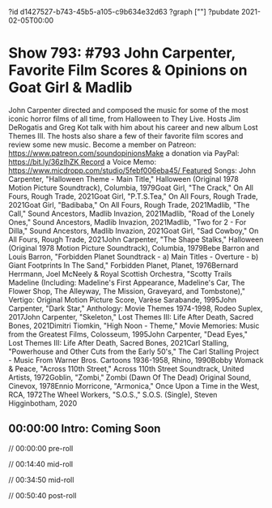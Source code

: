 ?id d1427527-b743-45b5-a105-c9b634e32d63
?graph [""]
?pubdate 2021-02-05T00:00

# Show 793: #793 John Carpenter, Favorite Film Scores & Opinions on Goat Girl & Madlib

John Carpenter directed and composed the music for some of the most iconic horror films of all time, from Halloween to They Live. Hosts Jim DeRogatis and Greg Kot talk with him about his career and new album Lost Themes III. The hosts also share a few of their favorite film scores and review some new music. Become a member on Patreon: https://www.patreon.com/soundopinionsMake a donation via PayPal: https://bit.ly/36zIhZK Record a Voice Memo: https://www.micdropp.com/studio/5febf006eba45/ Featured Songs: John Carpenter, "Halloween Theme - Main Title," Halloween (Original 1978 Motion Picture Soundtrack), Columbia, 1979Goat Girl, "The Crack," On All Fours, Rough Trade, 2021Goat Girl, "P.T.S.Tea," On All Fours, Rough Trade, 2021Goat Girl, "Badibaba," On All Fours, Rough Trade, 2021Madlib, "The Call," Sound Ancestors, Madlib Invazion, 2021Madlib, "Road of the Lonely Ones," Sound Ancestors, Madlib Invazion, 2021Madlib, "Two for 2 - For Dilla," Sound Ancestors, Madlib Invazion, 2021Goat Girl, "Sad Cowboy," On All Fours, Rough Trade, 2021John Carpenter, "The Shape Stalks," Halloween (Original 1978 Motion Picture Soundtrack), Columbia, 1979Bebe Barron and Louis Barron, "Forbidden Planet Soundtrack - a) Main Titles - Overture - b) Giant Footprints In The Sand," Forbidden Planet, Planet, 1976Bernard Herrmann, Joel McNeely & Royal Scottish Orchestra, "Scotty Trails Madeline (Including: Madeline's First Appearance, Madeline's Car, The Flower Shop, The Alleyway, The Mission, Graveyard, and Tombstone)," Vertigo: Original Motion Picture Score, Varèse Sarabande, 1995John Carpenter, "Dark Star," Anthology: Movie Themes 1974-1998, Rodeo Suplex, 2017John Carpenter, "Skeleton," Lost Themes III: Life After Death, Sacred Bones, 2021Dimitri Tiomkin, "High Noon - Theme," Movie Memories: Music from the Greatest Films, Colosseum, 1995John Carpenter, "Dead Eyes," Lost Themes III: Life After Death, Sacred Bones, 2021Carl Stalling, "Powerhouse and Other Cuts from the Early 50's," The Carl Stalling Project - Music From Warner Bros. Cartoons 1936-1958, Rhino, 1990Bobby Womack & Peace, "Across 110th Street," Across 110th Street Soundtrack, United Artists, 1972Goblin, "Zombi," Zombi (Dawn Of The Dead) Original Sound, Cinevox, 1978Ennio Morricone, "Armonica," Once Upon a Time in the West, RCA, 1972The Wheel Workers, "S.O.S.," S.O.S. (Single), Steven Higginbotham, 2020

## 00:00:00 Intro: Coming Soon

// 00:00:00 pre-roll

// 00:14:40 mid-roll

// 00:34:50 mid-roll

// 00:50:40 post-roll
